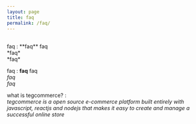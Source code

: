 ```yaml
---
layout: page
title: faq
permalink: /faq/
---
```


<br>
faq
:   **faq** faq<br>
    *faq*<br>
    *faq*

faq
:   **faq** faq<br>
    *faq*<br>
    *faq*

what is tegcommerce?
:   
    *tegcommerce is a open source e-commerce platform built entirely with javascript, reactjs and nodejs that makes it easy to create and manage a successful online store*

    
